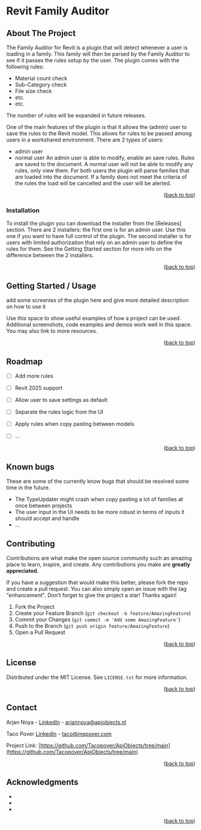 # Revit Family Auditor

## About The Project

The Family Auditor for Revit is a plugin that will detect whenever a user is loading in a family. This family will then be parsed by the Family Auditor to see if it passes the rules setup by the user. The plugin comes with the following rules:
- Material count check
- Sub-Category check
- File size check
- etc.
- etc.

The number of rules will be expanded in future releases.

One of the main features of the plugin is that it allows the (admin) user to save the rules to the Revit model. This allows for rules to be passed among users in a workshared environment. There are 2 types of users:
- admin user
- normal user
An admin user is able to modify, enable an save rules. Rules are saved to the document.
A normal user will not be able to modify any rules, only view them. For both users the plugin will parse families that are loaded into the document. If a family does not meet the criteria of the rules the load will be cancelled and the user will be alerted.

<p align="right">(<a href="#readme-top">back to top</a>)</p>


### Installation

To install the plugin you can download the installer from the [Releases] section. There are 2 installers: the first one is for an admin user. Use this one if you want to have full control of the plugin.
The second installer is for users with limited authorization that rely on an admin user to define the rules for them. See the Getting Started section for more info on the difference between the 2 installers.

<p align="right">(<a href="#readme-top">back to top</a>)</p>



## Getting Started / Usage

add some screenies of the plugin here and give more detailed description on how to use it

Use this space to show useful examples of how a project can be used. Additional screenshots, code examples and demos work well in this space. You may also link to more resources.



<p align="right">(<a href="#readme-top">back to top</a>)</p>


## Roadmap

- [ ] Add more rules
- [ ] Revit 2025 support
- [ ] Allow user to save settings as default
- [ ] Separate the rules logic from the UI
- [ ] Apply rules when copy pasting between models
- [ ] ...


<p align="right">(<a href="#readme-top">back to top</a>)</p>


## Known bugs

These are some of the currently know bugs that should be resolved some time in the future.
- The TypeUpdater might crash when copy pasting a lot of families at once between projects
- The user input in the UI needs to be more robust in terms of inputs it should accept and handle
- ...


## Contributing

Contributions are what make the open source community such an amazing place to learn, inspire, and create. Any contributions you make are **greatly appreciated**.

If you have a suggestion that would make this better, please fork the repo and create a pull request. You can also simply open an issue with the tag "enhancement".
Don't forget to give the project a star! Thanks again!

1. Fork the Project
2. Create your Feature Branch (`git checkout -b feature/AmazingFeature`)
3. Commit your Changes (`git commit -m 'Add some AmazingFeature'`)
4. Push to the Branch (`git push origin feature/AmazingFeature`)
5. Open a Pull Request

<p align="right">(<a href="#readme-top">back to top</a>)</p>


## License

Distributed under the MIT License. See `LICENSE.txt` for more information.

<p align="right">(<a href="#readme-top">back to top</a>)</p>



## Contact

Arjan Noya - [LinkedIn](https://www.linkedin.com/in/arjan-noya-53020556/) - arjannoya@apiobjects.nl

Taco Pover [LinkedIn](https://www.linkedin.com/in/taco-pover-25702a25/) - taco@mepover.com

Project Link: [https://github.com/Tacopover/ApiObjects/tree/main](https://github.com/Tacopover/ApiObjects/tree/main) 

<p align="right">(<a href="#readme-top">back to top</a>)</p>



## Acknowledgments

* []()
* []()
* []()

<p align="right">(<a href="#readme-top">back to top</a>)</p>



